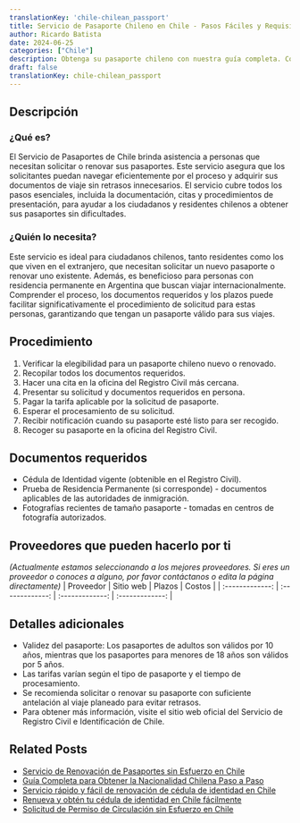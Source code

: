 ```yaml
---
translationKey: 'chile-chilean_passport'
title: Servicio de Pasaporte Chileno en Chile - Pasos Fáciles y Requisitos
author: Ricardo Batista
date: 2024-06-25
categories: ["Chile"]
description: Obtenga su pasaporte chileno con nuestra guía completa. Conozca los pasos, documentos requeridos y consejos para un proceso de solicitud sin contratiempos.
draft: false
translationKey: chile-chilean_passport
---
```


## Descripción
### ¿Qué es?
El Servicio de Pasaportes de Chile brinda asistencia a personas que necesitan solicitar o renovar sus pasaportes. Este servicio asegura que los solicitantes puedan navegar eficientemente por el proceso y adquirir sus documentos de viaje sin retrasos innecesarios. El servicio cubre todos los pasos esenciales, incluida la documentación, citas y procedimientos de presentación, para ayudar a los ciudadanos y residentes chilenos a obtener sus pasaportes sin dificultades.

### ¿Quién lo necesita?
Este servicio es ideal para ciudadanos chilenos, tanto residentes como los que viven en el extranjero, que necesitan solicitar un nuevo pasaporte o renovar uno existente. Además, es beneficioso para personas con residencia permanente en Argentina que buscan viajar internacionalmente. Comprender el proceso, los documentos requeridos y los plazos puede facilitar significativamente el procedimiento de solicitud para estas personas, garantizando que tengan un pasaporte válido para sus viajes.

## Procedimiento

1. Verificar la elegibilidad para un pasaporte chileno nuevo o renovado.
2. Recopilar todos los documentos requeridos.
3. Hacer una cita en la oficina del Registro Civil más cercana.
4. Presentar su solicitud y documentos requeridos en persona.
5. Pagar la tarifa aplicable por la solicitud de pasaporte.
6. Esperar el procesamiento de su solicitud.
7. Recibir notificación cuando su pasaporte esté listo para ser recogido.
8. Recoger su pasaporte en la oficina del Registro Civil.

## Documentos requeridos

- Cédula de Identidad vigente (obtenible en el Registro Civil).
- Prueba de Residencia Permanente (si corresponde) - documentos aplicables de las autoridades de inmigración.
- Fotografías recientes de tamaño pasaporte - tomadas en centros de fotografía autorizados.

## Proveedores que pueden hacerlo por ti
_(Actualmente estamos seleccionando a los mejores proveedores. Si eres un proveedor o conoces a alguno, por favor contáctanos o edita la página directamente)_
| Proveedor      |     Sitio web     |     Plazos    |       Costos      |
| :-------------: | :-------------: |  :-------------: | :-------------: |

## Detalles adicionales

- Validez del pasaporte: Los pasaportes de adultos son válidos por 10 años, mientras que los pasaportes para menores de 18 años son válidos por 5 años.
- Las tarifas varían según el tipo de pasaporte y el tiempo de procesamiento.
- Se recomienda solicitar o renovar su pasaporte con suficiente antelación al viaje planeado para evitar retrasos.
- Para obtener más información, visite el sitio web oficial del Servicio de Registro Civil e Identificación de Chile.


## Related Posts

- [Servicio de Renovación de Pasaportes sin Esfuerzo en Chile](https://tramitit.com/es/guides/chile/renovación_de_pasaporte/)
- [Guía Completa para Obtener la Nacionalidad Chilena Paso a Paso](https://tramitit.com/es/guides/chile/solicitud_de_nacionalidad/)
- [Servicio rápido y fácil de renovación de cédula de identidad en Chile](https://tramitit.com/es/guides/chile/renovación_de_cédula_de_identidad/)
- [Renueva y obtén tu cédula de identidad en Chile fácilmente](https://tramitit.com/es/guides/chile/cédula_de_identidad/)
- [Solicitud de Permiso de Circulación sin Esfuerzo en Chile](https://tramitit.com/es/guides/chile/permiso_de_circulación/)